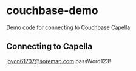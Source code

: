 # couchbase-demo
Demo code for connecting to Couchbase Capella

## Connecting to Capella
joyon61707@soremap.com
passWord123!